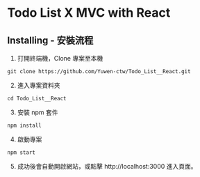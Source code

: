 # Todo List X MVC with React

## Installing - 安裝流程

1. 打開終端機，Clone 專案至本機
<pre><code>git clone https://github.com/Yuwen-ctw/Todo_List__React.git</code></pre>
2. 進入專案資料夾
<pre><code>cd Todo_List__React</code></pre>
3. 安裝 npm 套件
<pre><code>npm install</code></pre>
4. 啟動專案
<pre><code>npm start</code></pre>
5. 成功後會自動開啟網站，或點擊
   http://localhost:3000 進入頁面。

<br>
